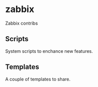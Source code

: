 # zabbix

Zabbix contribs

## Scripts

System scripts to enchance new features.

## Templates

A couple of templates to share.
